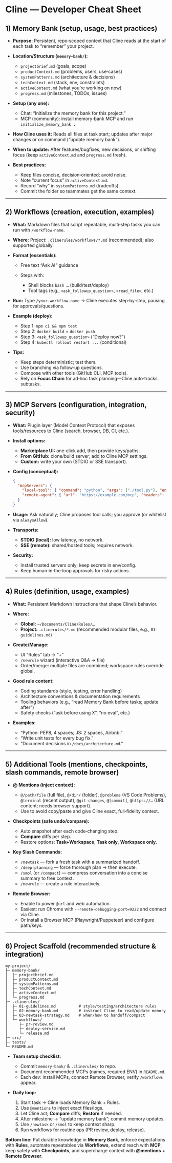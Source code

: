 # Cline — Developer Cheat Sheet

## 1) Memory Bank (setup, usage, best practices)

* **Purpose:** Persistent, repo‑scoped context that Cline reads at the start of each task to “remember” your project.
* **Location/Structure (`memory-bank/`):**

  * `projectbrief.md` (goals, scope)
  * `productContext.md` (problems, users, use‑cases)
  * `systemPatterns.md` (architecture & decisions)
  * `techContext.md` (stack, env, constraints)
  * `activeContext.md` (what you’re working on now)
  * `progress.md` (milestones, TODOs, issues)
* **Setup (any one):**

  * Chat: “Initialize the memory bank for this project.”
  * MCP (community): install memory‑bank MCP and run `initialize_memory_bank .`
* **How Cline uses it:** Reads all files at task start; updates after major changes or on command (“update memory bank”).
* **When to update:** After features/bugfixes, new decisions, or shifting focus (keep `activeContext.md` and `progress.md` fresh).
* **Best practices:**

  * Keep files concise, decision‑oriented; avoid noise.
  * Note “current focus” in `activeContext.md`.
  * Record “why” in `systemPatterns.md` (tradeoffs).
  * Commit the folder so teammates get the same context.

---

## 2) Workflows (creation, execution, examples)

* **What:** Markdown files that script repeatable, multi‑step tasks you can run with `/workflow-name`.
* **Where:** Project: `.clinerules/workflows/*.md` (recommended); also supported globally.
* **Format (essentials):**

  * Free text “Ask AI” guidance
  * Steps with:

    * Shell blocks `bash …` (build/test/deploy)
    * Tool tags (e.g., `<ask_followup_question>`, `<read_file>`, etc.)
* **Run:** Type `/your-workflow-name` → Cline executes step‑by‑step, pausing for approvals/questions.
* **Example (deploy):**

  * Step 1: `npm ci && npm test`
  * Step 2: `docker build` + `docker push`
  * Step 3: `<ask_followup_question>` (“Deploy now?”)
  * Step 4: `kubectl rollout restart ...` (conditional)
* **Tips:**

  * Keep steps deterministic; test them.
  * Use branching via follow‑up questions.
  * Compose with other tools (GitHub CLI, MCP tools).
  * Rely on **Focus Chain** for ad‑hoc task planning—Cline auto‑tracks subtasks.

---

## 3) MCP Servers (configuration, integration, security)

* **What:** Plugin layer (Model Context Protocol) that exposes tools/resources to Cline (search, browser, DB, CI, etc.).
* **Install options:**

  * **Marketplace UI:** one‑click add, then provide keys/paths.
  * **From GitHub:** clone/build server; add to Cline MCP settings.
  * **Custom:** write your own (STDIO or SSE transport).
* **Config (conceptual):**

  ```json
  {
    "mcpServers": {
      "local-tool": { "command": "python", "args": ["./tool.py"], "env": { "API_KEY": "…" } },
      "remote-agent": { "url": "https://example.com/mcp", "headers": { "Authorization": "Bearer …" } }
    }
  }
  ```

* **Usage:** Ask naturally; Cline proposes tool calls; you approve (or whitelist via `alwaysAllow`).
* **Transports:**

  * **STDIO (local):** low latency, no network.
  * **SSE (remote):** shared/hosted tools; requires network.
* **Security:**

  * Install trusted servers only; keep secrets in env/config.
  * Keep human‑in‑the‑loop approvals for risky actions.

---

## 4) Rules (definition, usage, examples)

* **What:** Persistent Markdown instructions that shape Cline’s behavior.
* **Where:**

  * **Global:** `~/Documents/Cline/Rules/…`
  * **Project:** `.clinerules/*.md` (recommended modular files, e.g., `01-guidelines.md`)
* **Create/Manage:**

  * UI “Rules” tab → “+”
  * `/newrule` wizard (interactive Q\&A → file)
  * Order/merge: multiple files are combined; workspace rules override global.
* **Good rule content:**

  * Coding standards (style, testing, error handling)
  * Architecture conventions & documentation requirements
  * Tooling behaviors (e.g., “read Memory Bank before tasks; update after”)
  * Safety checks (“ask before using X”, “no eval”, etc.)
* **Examples:**

  * “Python: PEP8, 4 spaces; JS: 2 spaces, Airbnb.”
  * “Write unit tests for every bug fix.”
  * “Document decisions in `/docs/architecture.md`.”

---

## 5) Additional Tools (mentions, checkpoints, slash commands, remote browser)

* **@ Mentions (inject context):**

  * `@/path/file` (full file), `@/dir/` (folder), `@problems` (VS Code Problems), `@terminal` (recent output),
    `@git-changes`, `@[commit]`, `@https://…` (URL content; needs browser support).
  * Use to avoid copy/paste and give Cline exact, full‑fidelity context.
* **Checkpoints (safe undo/compare):**

  * Auto snapshot after each code‑changing step.
  * **Compare** diffs per step.
  * Restore options: **Task+Workspace**, **Task only**, **Workspace only**.
* **Key Slash Commands:**

  * `/newtask` — fork a fresh task with a summarized handoff.
  * `/deep-planning` — force thorough plan → then execute.
  * `/smol` (or `/compact`) — compress conversation into a concise summary to free context.
  * `/newrule` — create a rule interactively.
* **Remote Browser:**

  * Enable to power `@url` and web automation.
  * Easiest: run Chrome with `--remote-debugging-port=9222` and connect via Cline.
  * Or install a Browser MCP (Playwright/Puppeteer) and configure path/keys.

---

## 6) Project Scaffold (recommended structure & integration)

```
my-project/
├─ memory-bank/
│  ├─ projectbrief.md
│  ├─ productContext.md
│  ├─ systemPatterns.md
│  ├─ techContext.md
│  ├─ activeContext.md
│  └─ progress.md
├─ .clinerules/
│  ├─ 01-guidelines.md          # style/testing/architecture rules
│  ├─ 02-memory-bank.md         # instruct Cline to read/update memory
│  ├─ 03-newtask-strategy.md    # when/how to handoff/compact
│  └─ workflows/
│     ├─ pr-review.md
│     ├─ deploy-service.md
│     └─ release.md
├─ src/
├─ tests/
└─ README.md
```

* **Team setup checklist:**

  * Commit `memory-bank/` & `.clinerules/` to repo.
  * Document recommended MCPs (names, required ENV) in `README.md`.
  * Each dev: install MCPs, connect Remote Browser, verify `/workflows` appear.
* **Daily loop:**

  1. Start task → Cline loads Memory Bank + Rules.
  2. Use `@mentions` to inject exact files/logs.
  3. Let Cline act; **Compare** diffs; **Restore** if needed.
  4. After milestone → “update memory bank”; commit memory updates.
  5. Use `/newtask` or `/smol` to keep context sharp.
  6. Run workflows for routine ops (PR review, deploy, release).

**Bottom line:** Put durable knowledge in **Memory Bank**, enforce expectations with **Rules**, automate repeatables via **Workflows**, extend reach with **MCP**, keep safety with **Checkpoints**, and supercharge context with **@mentions** + **Remote Browser**.
